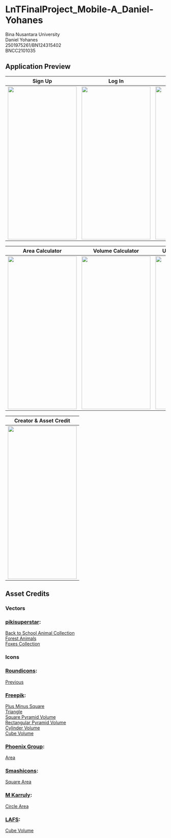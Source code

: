 # LnTFinalProject_Mobile-A_Daniel-Yohanes

Bina Nusantara University  
Daniel Yohanes  
2501975261/BN124315402  
BNCC2101035  

## Application Preview


Sign Up                    |  Log In                   |  Counter                  | 
:-------------------------:|:-------------------------:|:-------------------------:|
<img src=https://user-images.githubusercontent.com/55547834/167707391-86a7d954-1c33-4f05-bfba-1dfcd9747a67.gif width="216" height="480"/> | <img src=https://user-images.githubusercontent.com/55547834/167707376-da6931e2-6cbd-409c-b4fb-0e084570b2be.gif width="216" height="480"/> | <img src=https://user-images.githubusercontent.com/55547834/167707355-76b65e08-0166-4aa9-9cd4-5c8179df1b7c.gif width="216" height="480"/> 

|  Area Calculator          |Volume Calculator          |  User Profile & Log Out   |
|:-------------------------:|:-------------------------:|:-------------------------:|
<img src="https://user-images.githubusercontent.com/55547834/167706315-43b4113c-6f64-413a-97b3-dac67e71cd06.gif" width="216" height="480"/> | <img src=https://user-images.githubusercontent.com/55547834/167707399-c506f14c-f8c0-476c-93a0-e7225e2c8a78.gif width="216" height="480"/> | <img src="https://user-images.githubusercontent.com/55547834/167707386-d55edacf-89f8-4b63-857e-ebae01c92c81.gif" width="216" height="480"/> 

|  Creator & Asset Credit  |
|:-------------------------:
<img src=https://user-images.githubusercontent.com/55547834/167707364-bdde5fe9-6189-4123-a81a-abf2b7d6ac98.gif width="216" height="480"/> | 

## Asset Credits

### Vectors
### [pikisuperstar](https://www.freepik.com/pikisuperstar): 
[Back to School Animal Collection](https://www.freepik.com/free-vector/back-school-animal-collection-gradient-background_5559533.htm#&position=14&from_view=detail#&position=14&from_view=detail)  
[Forest Animals](https://www.freepik.com/free-vector/hand-drawn-forest-animals-collection_9470120.htm#page=2&query=animal&position=23&from_view=author)  
[Foxes Collection](https://www.freepik.com/free-vector/collection-hand-drawn-foxes_5183420.htm#page=3&query=animal&position=1&from_view=search)   

### Icons  
### [Roundicons](https://www.flaticon.com/authors/roundicons):  
[Previous](https://www.flaticon.com/free-icon/previous_189254)  

### [Freepik](https://www.flaticon.com/authors/freepik):  
[Plus Minus Square](https://www.flaticon.com/free-icon/plus-and-minus-square_74061)  
[Triangle](https://www.flaticon.com/premium-icon/triangle_227428)   
[Square Pyramid Volume](https://www.flaticon.com/premium-icon/pyramid_2106643)   
[Rectangular Pyramid Volume](https://www.flaticon.com/free-icon/pyramid_6181247)   
[Cylinder Volume](https://www.flaticon.com/free-icon/cylinder_227426)   
[Cube Volume](https://www.flaticon.com/free-icon/cube_838579)   

### [Phoenix Group](https://www.flaticon.com/authors/phoenix-group):  
[Area](https://www.flaticon.com/premium-icon/wide_2782996)  

### [Smashicons](https://www.flaticon.com/authors/smashicons):  
[Square Area](https://www.flaticon.com/premium-icon/area_3250990)  


### [M Karruly](https://www.flaticon.com/authors/m-karruly):  
[Circle Area](https://www.flaticon.com/free-icon/area_7069949)  


### [LAFS](https://www.flaticon.com/authors/lafs):  
[Cube Volume](https://www.flaticon.com/premium-icon/cube_3018855) 




